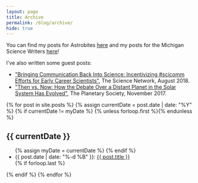 ```yaml
---
layout: page
title: Archive
permalink: /blog/archive/
hide: true
---
```


You can find my posts for Astrobites <a
href="https://astrobites.org/author/shamilton/"
target="_blank">here</a> and my posts for the Michigan Science Writers <a
href="https://misciwriters.com/tag/stephaniehamilton/"
target="_blank">here</a>!

I've also written some guest posts:
* <a
  href="https://blog.ucsusa.org/science-blogger/bringing-communication-back-into-science-incentivizing-scicomm-efforts-for-early-career-scientists"
  target="_blank">"Bringing Communication Back Into Science: Incentivizing
  #scicomm Efforts for Early Career Scientists"</a>, The Science Network, August
  2018.
* <a
  href="http://www.planetary.org/blogs/guest-blogs/2017/1030-planet-nine-debate-history.html"
  target="_blank">"Then vs. Now: How the Debate Over a Distant Planet in the
  Solar System Has Evolved"</a>, The Planetary Society, November 2017.


<section class="archive-post-list">

   {% for post in site.posts %}
       {% assign currentDate = post.date | date: "%Y" %}
       {% if currentDate != myDate %}
           {% unless forloop.first %}</ul>{% endunless %}
           <h1>{{ currentDate }}</h1>
           <ul>
           {% assign myDate = currentDate %}
       {% endif %}
       <li><span>{{ post.date | date: "%-d %B" }}</span>:  <a href="{{ post.url }}">{{ post.title }}</a></li>
       {% if forloop.last %}</ul>{% endif %}
   {% endfor %}

</section>
